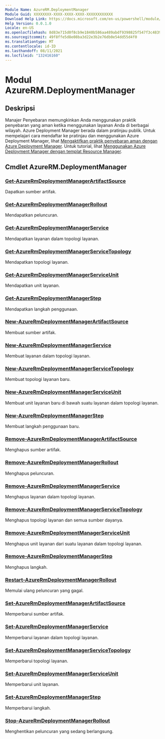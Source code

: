 ```yaml
---
Module Name: AzureRM.DeploymentManager
Module Guid: XXXXXXXX-XXXX-XXXX-XXXX-XXXXXXXXXXXX
Download Help Link: https://docs.microsoft.com/en-us/powershell/module/azurerm.deploymentmanager
Help Version: 0.0.1.0
Locale: en-US
ms.openlocfilehash: 8d83e715d0f8cb9e1840b586aa489abdf9398825f547f3c483985f2a9fc7f12f
ms.sourcegitcommit: 49f8ffe5d8e08ba3d22e3b2e76db0e54dd55d4f0
ms.translationtype: MT
ms.contentlocale: id-ID
ms.lasthandoff: 08/11/2021
ms.locfileid: "132416160"
---
```

# Modul AzureRM.DeploymentManager
## Deskripsi
Manajer Penyebaran memungkinkan Anda menggunakan praktik penyebaran yang aman ketika menggunakan layanan Anda di berbagai wilayah. Azure Deployment Manager berada dalam pratinjau publik. Untuk mempelajari cara mendaftar ke pratinjau dan menggunakan Azure Deployment Manager, lihat [Mengaktifkan praktik penyebaran aman dengan Azure Deployment Manager](https://docs.microsoft.com/en-us/azure/azure-resource-manager/deployment-manager-overview). Untuk tutorial, lihat [Menggunakan Azure Deployment Manager dengan templat Resource Manager](https://docs.microsoft.com/en-us/azure/azure-resource-manager/deployment-manager-tutorial).

## Cmdlet AzureRM.DeploymentManager
### [Get-AzureRmDeploymentManagerArtifactSource](Get-AzureRmDeploymentManagerArtifactSource.md)
Dapatkan sumber artifak.

### [Get-AzureRmDeploymentManagerRollout](Get-AzureRmDeploymentManagerRollout.md)
Mendapatkan peluncuran.

### [Get-AzureRmDeploymentManagerService](Get-AzureRmDeploymentManagerService.md)
Mendapatkan layanan dalam topologi layanan.

### [Get-AzureRmDeploymentManagerServiceTopology](Get-AzureRmDeploymentManagerServiceTopology.md)
Mendapatkan topologi layanan.

### [Get-AzureRmDeploymentManagerServiceUnit](Get-AzureRmDeploymentManagerServiceUnit.md)
Mendapatkan unit layanan.

### [Get-AzureRmDeploymentManagerStep](Get-AzureRmDeploymentManagerStep.md)
Mendapatkan langkah penggunaan.

### [New-AzureRmDeploymentManagerArtifactSource](New-AzureRmDeploymentManagerArtifactSource.md)
Membuat sumber artifak.

### [New-AzureRmDeploymentManagerService](New-AzureRmDeploymentManagerService.md)
Membuat layanan dalam topologi layanan.

### [New-AzureRmDeploymentManagerServiceTopology](New-AzureRmDeploymentManagerServiceTopology.md)
Membuat topologi layanan baru.

### [New-AzureRmDeploymentManagerServiceUnit](New-AzureRmDeploymentManagerServiceUnit.md)
Membuat unit layanan baru di bawah suatu layanan dalam topologi layanan.

### [New-AzureRmDeploymentManagerStep](New-AzureRmDeploymentManagerStep.md)
Membuat langkah penggunaan baru.

### [Remove-AzureRmDeploymentManagerArtifactSource](Remove-AzureRmDeploymentManagerArtifactSource.md)
Menghapus sumber artifak.

### [Remove-AzureRmDeploymentManagerRollout](Remove-AzureRmDeploymentManagerRollout.md)
Menghapus peluncuran.

### [Remove-AzureRmDeploymentManagerService](Remove-AzureRmDeploymentManagerService.md)
Menghapus layanan dalam topologi layanan.

### [Remove-AzureRmDeploymentManagerServiceTopology](Remove-AzureRmDeploymentManagerServiceTopology.md)
Menghapus topologi layanan dan semua sumber dayanya.

### [Remove-AzureRmDeploymentManagerServiceUnit](Remove-AzureRmDeploymentManagerServiceUnit.md)
Menghapus unit layanan dari suatu layanan dalam topologi layanan.

### [Remove-AzureRmDeploymentManagerStep](Remove-AzureRmDeploymentManagerStep.md)
Menghapus langkah.

### [Restart-AzureRmDeploymentManagerRollout](Restart-AzureRmDeploymentManagerRollout.md)
Memulai ulang peluncuran yang gagal.

### [Set-AzureRmDeploymentManagerArtifactSource](Set-AzureRmDeploymentManagerArtifactSource.md)
Memperbarui sumber artifak.

### [Set-AzureRmDeploymentManagerService](Set-AzureRmDeploymentManagerService.md)
Memperbarui layanan dalam topologi layanan.

### [Set-AzureRmDeploymentManagerServiceTopology](Set-AzureRmDeploymentManagerServiceTopology.md)
Memperbarui topologi layanan.

### [Set-AzureRmDeploymentManagerServiceUnit](Set-AzureRmDeploymentManagerServiceUnit.md)
Memperbarui unit layanan.

### [Set-AzureRmDeploymentManagerStep](Set-AzureRmDeploymentManagerStep.md)
Memperbarui langkah.

### [Stop-AzureRmDeploymentManagerRollout](Stop-AzureRmDeploymentManagerRollout.md)
Menghentikan peluncuran yang sedang berlangsung.

